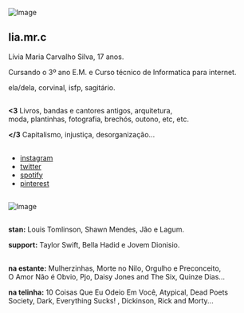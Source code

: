![Image](https://i.pinimg.com/564x/6c/06/a5/6c06a56a4d822ad9c60d4aed2457482c.jpg) 
##
## lia.mr.c
Lívia Maria Carvalho Silva, 17 anos.

Cursando o 3º ano E.M. e Curso técnico de Informatica para internet.

ela/dela, corvinal, isfp, sagitário.
##
**<3** Livros, bandas e cantores antigos, arquitetura, <br> moda, plantinhas, fotografia, brechós, outono, etc, etc.

**</3** Capitalismo, injustiça, desorganização...
##
 - [instagram](https://www.instagram.com/livia.etc/)
 - [twitter](https://twitter.com/home?lang=pt) 
 - [spotify](https://open.spotify.com/user/1edsmwe847kzbl8qi91w1djp4?si=713cd437d2184924) 
 - [pinterest](https://br.pinterest.com/liviaetc/)
 ##
  ![Image](https://i.pinimg.com/564x/f3/09/6c/f3096cdfc132e515d26128851dddb21d.jpg)
##
**stan:** Louis Tomlinson, Shawn Mendes, Jão e Lagum.

**support:** Taylor Swift, Bella Hadid e Jovem Dionisio.
##
**na estante:** Mulherzinhas, Morte no Nilo, Orgulho e Preconceito,<br> O Amor Não é Obvio, Pjo, Daisy Jones and The Six, Quinze Dias...

**na telinha:** 10 Coisas Que Eu Odeio Em Você, Atypical, Dead Poets <br>Society, Dark, Everything Sucks! , Dickinson, Rick and Morty...
